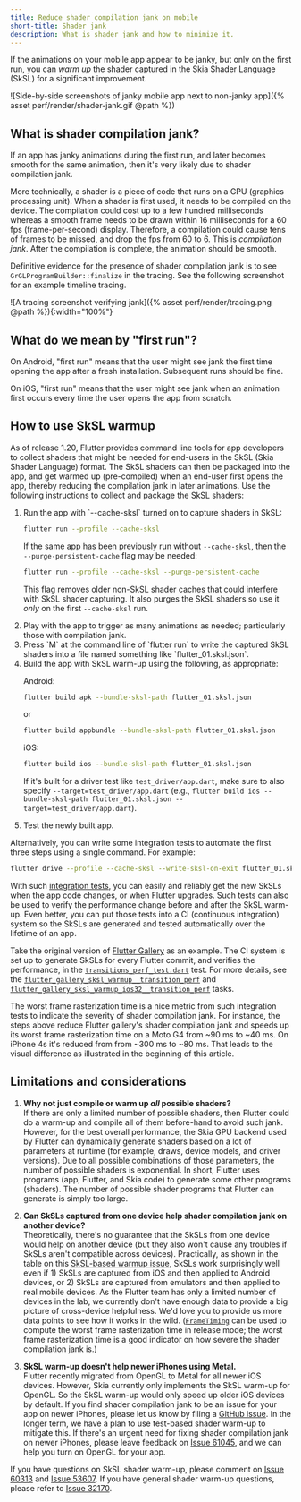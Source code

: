 ```yaml
---
title: Reduce shader compilation jank on mobile
short-title: Shader jank
description: What is shader jank and how to minimize it.
---
```


If the animations on your mobile app appear to be janky,
but only on the first run, you can _warm up_ the
shader captured in the Skia Shader Language (SkSL) for a
significant improvement.

![Side-by-side screenshots of janky mobile app next to non-janky app]({% asset perf/render/shader-jank.gif @path %})

## What is shader compilation jank?

If an app has janky animations during the first run,
and later becomes smooth for the same animation,
then it's very likely due to shader compilation jank.

More technically, a shader is a piece of code that runs on
a GPU (graphics processing unit).
When a shader is first used, it needs to be compiled on the device.
The compilation could cost up to a few hundred milliseconds
whereas a smooth frame needs to be drawn within 16 milliseconds
for a 60 fps (frame-per-second) display.
Therefore, a compilation could cause tens of frames to be missed,
and drop the fps from 60 to 6. This is _compilation jank_.
After the compilation is complete, the animation should be smooth.

Definitive evidence for the presence of shader compilation jank
is to see `GrGLProgramBuilder::finalize` in the tracing.
See the following screenshot for an example timeline tracing.

![A tracing screenshot verifying jank]({% asset perf/render/tracing.png @path %}){:width="100%"}

## What do we mean by "first run"?

On Android, "first run" means that the user might see
jank the first time opening the app after a fresh
installation. Subsequent runs should be fine.

On iOS, "first run" means that the user might see
jank when an animation first occurs every time
the user opens the app from scratch.

## How to use SkSL warmup

As of release 1.20, Flutter provides command line tools for app developers to
collect shaders that might be needed for end-users in the SkSL
(Skia Shader Language) format. The SkSL shaders can then be
packaged into the app, and get warmed up (pre-compiled)
when an end-user first opens the app, thereby reducing the compilation
jank in later animations. Use the following instructions to collect
and package the SkSL shaders:

<ol markdown="1">
<li markdown="1">Run the app with `--cache-sksl` turned on
    to capture shaders in SkSL:

```sh
flutter run --profile --cache-sksl
```

If the same app has been previously run without `--cache-sksl`, then the
`--purge-persistent-cache` flag may be needed:

```sh
flutter run --profile --cache-sksl --purge-persistent-cache
```

This flag removes older non-SkSL shader caches that could interfere with SkSL
shader capturing. It also purges the SkSL shaders so use it *only* on the first
`--cache-sksl` run.
</li>

<li markdown="1"> Play with the app to trigger as many animations
    as needed; particularly those with compilation jank.
</li>

<li markdown="1"> Press `M` at the command line of `flutter run` to
    write the captured SkSL shaders into a file named something like
   `flutter_01.sksl.json`.
</li>

<li markdown="1"> Build the app with SkSL warm-up using the following,
    as appropriate:

Android:
```sh
flutter build apk --bundle-sksl-path flutter_01.sksl.json
```
or
```sh
flutter build appbundle --bundle-sksl-path flutter_01.sksl.json
```

iOS:
```sh
flutter build ios --bundle-sksl-path flutter_01.sksl.json
```

If it's built for a driver test like `test_driver/app.dart`, make sure to also specify `--target=test_driver/app.dart` (e.g., `flutter build ios --bundle-sksl-path flutter_01.sksl.json --target=test_driver/app.dart`).

</li>

<li markdown="1"> Test the newly built app.
</li>
</ol>

Alternatively, you can write some integration tests to
automate the first three steps using a single command.
For example:

```sh
flutter drive --profile --cache-sksl --write-sksl-on-exit flutter_01.sksl.json -t test_driver/app.dart
```

With such [integration tests][], you can easily and reliably get the
new SkSLs when the app code changes, or when Flutter upgrades.
Such tests can also be used to verify the performance change
before and after the SkSL warm-up. Even better, you can put
those tests into a CI (continuous integration) system so the
SkSLs are generated and tested automatically over the lifetime of an app.

Take the original version of [Flutter Gallery][] as an example.
The CI system is set up to generate SkSLs for every Flutter commit,
and verifies the performance, in the [`transitions_perf_test.dart`][] test.
For more details, see the [`flutter_gallery_sksl_warmup__transition_perf`][]
and [`flutter_gallery_sksl_warmup_ios32__transition_perf`][] tasks.

The worst frame rasterization time is a nice metric from such integration tests to indicate the severity of shader compilation jank. For instance, the steps above reduce Flutter gallery's shader compilation jank and speeds up its worst frame rasterization time on a Moto G4 from ~90 ms to ~40 ms. On iPhone 4s it's reduced from from ~300 ms to ~80 ms. That leads to the visual difference as illustrated in the beginning of this article.

[Flutter Gallery]: {{site.github}}/flutter/flutter/tree/master/dev/integration_tests/flutter_gallery
[`flutter_gallery_sksl_warmup__transition_perf`]: {{site.github}}/flutter/flutter/blob/master/dev/devicelab/bin/tasks/flutter_gallery_sksl_warmup__transition_perf.dart
[`flutter_gallery_sksl_warmup_ios32__transition_perf`]: {{site.github}}/flutter/flutter/blob/master/dev/devicelab/bin/tasks/flutter_gallery_sksl_warmup_ios32__transition_perf.dart
[integration tests]: /docs/cookbook/testing/integration/introduction
[`transitions_perf_test.dart`]: {{site.github}}/flutter/flutter/blob/master/dev/integration_tests/flutter_gallery/test_driver/transitions_perf_test.dart

## Limitations and considerations

1. **Why not just compile or warm up _all_ possible shaders?**<br>
   If there are only a limited number of possible shaders,
   then Flutter could do a warm-up and compile all of them
   before-hand to avoid such jank.
   However, for the best overall performance,
   the Skia GPU backend used by Flutter can dynamically generate
   shaders based on a lot of parameters at runtime
   (for example, draws, device models, and driver versions).
   Due to all possible combinations of those parameters,
   the number of possible shaders is exponential.
   In short, Flutter uses programs (app, Flutter, and Skia code)
   to generate some other programs (shaders). The number of possible
   shader programs that Flutter can generate is simply too large.

2. **Can SkSLs captured from one device help shader compilation jank
   on another device?**<br>
   Theoretically, there's no guarantee that the SkSLs from one device
   would help on another device (but they also won't cause any troubles
   if SkSLs aren't compatible across devices).
   Practically, as shown in the table on this [SkSL-based warmup issue][],
   SkSLs work surprisingly well
   even if 1) SkSLs are captured from iOS and then applied to Android devices,
   or 2) SkSLs are captured from emulators and then applied to real mobile
   devices. As the Flutter team has only a limited number of devices in the lab,
   we currently don't have enough data to provide a big picture of cross-device
   helpfulness. We'd love you to provide us more data points to see how it
   works in the wild. ([`FrameTiming`][] can be used to compute the worst frame
   rasterization time in release mode; the worst frame rasterization time is
   a good indicator on how severe the shader compilation jank is.)

3. **SkSL warm-up doesn't help newer iPhones using Metal.**<br>
   Flutter recently migrated from OpenGL to Metal for all newer iOS
   devices. However, Skia currently only implements the SkSL warm-up for
   OpenGL. So the SkSL warm-up would only speed up older iOS devices
   by default. If you find shader compilation jank to be an issue
   for your app on newer iPhones, please let us know by filing a
   [GitHub issue][]. In the longer term, we have a plan to use test-based
   shader warm-up to mitigate this. If there's an urgent need for fixing
   shader compilation jank on newer iPhones, please leave feedback on
   [Issue 61045][], and we can help you turn on OpenGL for your app.


[`FrameTiming`]: {{site.api}}/flutter/dart-ui/FrameTiming-class.html
[SkSL-based warmup issue]: {{site.github}}/flutter/flutter/issues/53607#issuecomment-608587484
[GitHub issue]: {{site.github}}/flutter/flutter/issues
[Issue 61045]: {{site.github}}/flutter/flutter/issues/61045

If you have questions on SkSL shader warm-up,
please comment on [Issue 60313][] and [Issue 53607][].
If you have general shader warm-up questions,
please refer to [Issue 32170][].

[Issue 32170]: {{site.github}}/flutter/flutter/issues/32170
[Issue 53607]: {{site.github}}/flutter/flutter/issues/53607
[Issue 60313]: {{site.github}}/flutter/flutter/issues/60313

